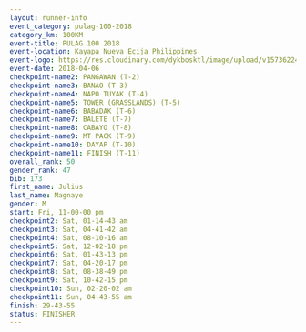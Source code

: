 ```yaml
---
layout: runner-info 
event_category: pulag-100-2018 
category_km: 100KM 
event-title: PULAG 100 2018 
event-location: Kayapa Nueva Ecija Philippines 
event-logo: https://res.cloudinary.com/dykbosktl/image/upload/v1573622467/Logo/logo-p1_tnutwz.jpg 
event-date: 2018-04-06 
checkpoint-name2: PANGAWAN (T-2) 
checkpoint-name3: BANAO (T-3) 
checkpoint-name4: NAPO TUYAK (T-4) 
checkpoint-name5: TOWER (GRASSLANDS) (T-5) 
checkpoint-name6: BABADAK (T-6) 
checkpoint-name7: BALETE (T-7) 
checkpoint-name8: CABAYO (T-8) 
checkpoint-name9: MT PACK (T-9) 
checkpoint-name10: DAYAP (T-10) 
checkpoint-name11: FINISH (T-11) 
overall_rank: 50
gender_rank: 47
bib: 173
first_name: Julius
last_name: Magnaye
gender: M
start: Fri, 11-00-00 pm
checkpoint2: Sat, 01-14-43 am
checkpoint3: Sat, 04-41-42 am
checkpoint4: Sat, 08-10-16 am
checkpoint5: Sat, 12-02-18 pm
checkpoint6: Sat, 01-43-13 pm
checkpoint7: Sat, 04-20-17 pm
checkpoint8: Sat, 08-38-49 pm
checkpoint9: Sat, 10-42-15 pm
checkpoint10: Sun, 02-20-02 am
checkpoint11: Sun, 04-43-55 am
finish: 29-43-55
status: FINISHER
---
```

